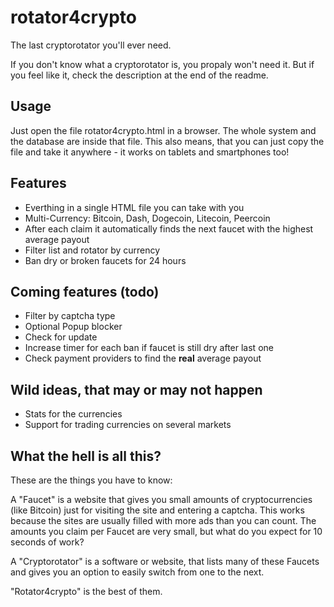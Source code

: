 # rotator4crypto
The last cryptorotator you'll ever need.

If you don't know what a cryptorotator is, you propaly won't need it.
But if you feel like it, check the description at the end of the readme.

## Usage
Just open the file rotator4crypto.html in a browser.
The whole system and the database are inside that file.
This also means, that you can just copy the file and take it anywhere - it works on tablets and smartphones too!

## Features
- Everthing in a single HTML file you can take with you
- Multi-Currency: Bitcoin, Dash, Dogecoin, Litecoin, Peercoin
- After each claim it automatically finds the next faucet with the highest average payout
- Filter list and rotator by currency
- Ban dry or broken faucets for 24 hours

## Coming features (todo)
- Filter by captcha type
- Optional Popup blocker
- Check for update
- Increase timer for each ban if faucet is still dry after last one
- Check payment providers to find the **real** average payout

## Wild ideas, that may or may not happen
- Stats for the currencies
- Support for trading currencies on several markets

## What the hell is all this?
These are the things you have to know:

A "Faucet" is a website that gives you small amounts of cryptocurrencies (like Bitcoin) just for visiting the site and entering a captcha.
This works because the sites are usually filled with more ads than you can count.
The amounts you claim per Faucet are very small, but what do you expect for 10 seconds of work?

A "Cryptorotator" is a software or website, that lists many of these Faucets and gives you an option to easily switch from one to the next.

"Rotator4crypto" is the best of them.
